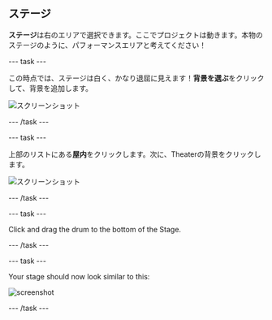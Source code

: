 ## ステージ

**ステージ**は右のエリアで選択できます。ここでプロジェクトは動きます。本物のステージのように、パフォーマンスエリアと考えてください！

\--- task \---

この時点では、ステージは白く、かなり退屈に見えます！**背景を選ぶ**をクリックして、背景を追加します。

![スクリーンショット](images/band-stage-choose.png)

\--- /task \---

\--- task \---

上部のリストにある**屋内**をクリックします。次に、Theaterの背景をクリックします。

![スクリーンショット](images/band-backdrop.png)

\--- /task \---

\--- task \---

Click and drag the drum to the bottom of the Stage.

\--- /task \---

\--- task \---

Your stage should now look similar to this:

![screenshot](images/band-stage.png)

\--- /task \---